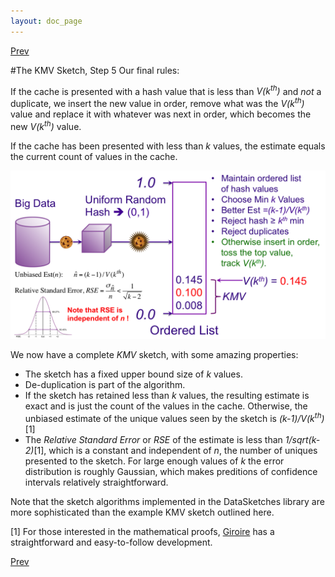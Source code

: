 ```yaml
---
layout: doc_page
---
```

[Prev](/docs/KMVsketch4.html)

#The KMV Sketch, Step 5
Our final rules: 

If the cache is presented with a hash value that is less than <i>V(k<sup>th</sup>)</i> and <i>not</i> a duplicate, we insert the new value in order, remove what was the <i>V(k<sup>th</sup>)</i> value and replace it with whatever was next in order, which becomes the new <i>V(k<sup>th</sup>)</i> value.

If the cache has been presented with less than <i>k</i> values,
the estimate equals the current count of values in the cache.

<img class="ds-img" src="/docs/img/KMV5.png" alt="KMV5" />

We now have a complete <i>KMV</i> sketch, with some amazing properties:

* The sketch has a fixed upper bound size of <i>k</i> values.
* De-duplication is part of the algorithm.
* If the sketch has retained less than <i>k</i> values, the resulting estimate is exact and is just the count of the values in the cache.  Otherwise, the unbiased estimate of the unique values seen by the sketch is <i>(k-1)/V(k<sup>th</sup>)</i>[1]
* The <i>Relative Standard Error</i> or <i>RSE</i> of the estimate is less than <i>1/sqrt(k-2)</i>[1],
which is a constant and independent of <i>n</i>, the number of uniques presented to the sketch.
For large enough values of <i>k</i> the error distribution is roughly Gaussian, which makes preditions of confidence intervals relatively straightforward.

Note that the sketch algorithms implemented in the DataSketches library are more sophisticated than the example KMV sketch outlined here.


[1] For those interested in the mathematical proofs, 
<a href="http://www-sop.inria.fr/members/Frederic.Giroire/publis/Gi05.pdf">Giroire</a>
has a straightforward and easy-to-follow development.


[Prev](/docs/KMVsketch4.html)

